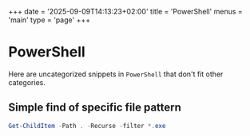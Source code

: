 +++
date = '2025-09-09T14:13:23+02:00'
title = 'PowerShell'
menus = 'main'
type = 'page'
+++

# PowerShell

Here are uncategorized snippets in `PowerShell` that don't fit other categories.

## Simple find of specific file pattern

```powershell
Get-ChildItem -Path . -Recurse -filter *.exe
```
